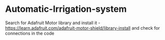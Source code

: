 # Automatic-Irrigation-system
Search for Adafruit Motor library and install it - https://learn.adafruit.com/adafruit-motor-shield/library-install
and check for connections in the code
